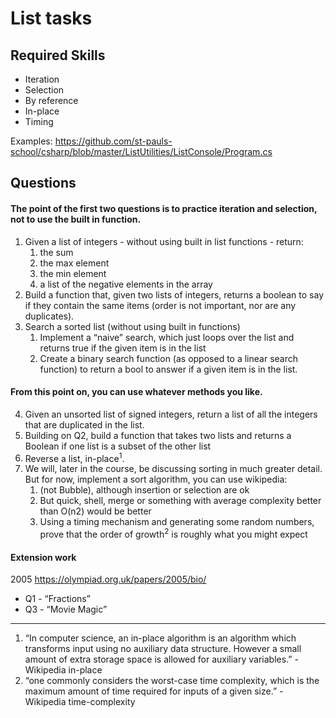 # List tasks

## Required Skills
* Iteration
* Selection 
* By reference
* In-place 
* Timing 

Examples: https://github.com/st-pauls-school/csharp/blob/master/ListUtilities/ListConsole/Program.cs 

## Questions 

#### The point of the first two questions is to practice iteration and selection, not to use the built in function. 

1. Given a list of integers - without using built in list functions - return: 
   1. the sum 
   2. the max element 
   3. the min element
   4. a list of the negative elements in the array
2. Build a function that, given two lists of integers, returns a boolean to say if they contain the same items (order is not important, nor are any duplicates). 
3. Search a sorted list (without using built in functions)
   1. Implement a “naive” search, which just loops over the list and returns true if the given item is in the list 
   2. Create a binary search function (as opposed to a linear search function) to return a bool to answer if a given item is in the list.

#### From this point on, you can use whatever methods you like.
 
4. Given an unsorted list of signed integers, return a list of all the integers that are duplicated in the list. 
5. Building on Q2, build a function that takes two lists and returns a Boolean if one list is a subset of the other list
6. Reverse a list, in-place<sup>1</sup>.
7. We will, later in the course, be discussing sorting in much greater detail. But for now, implement a sort algorithm, you can use wikipedia: 
   1. (not Bubble), although insertion or selection are ok
   2. But quick, shell, merge or something with average complexity better than O(n2) would be better
   3. Using a timing mechanism and generating some random numbers, prove that the order of growth<sup>2</sup> is roughly what you might expect 

#### Extension work

2005 https://olympiad.org.uk/papers/2005/bio/ 
* Q1 - “Fractions” 
* Q3 - “Movie Magic” 

________________
1. “In computer science, an in-place algorithm is an algorithm which transforms input using no auxiliary data structure. However a small amount of extra storage space is allowed for auxiliary variables.” - Wikipedia in-place
2. “one commonly considers the worst-case time complexity, which is the maximum amount of time required for inputs of a given size.” - Wikipedia time-complexity
